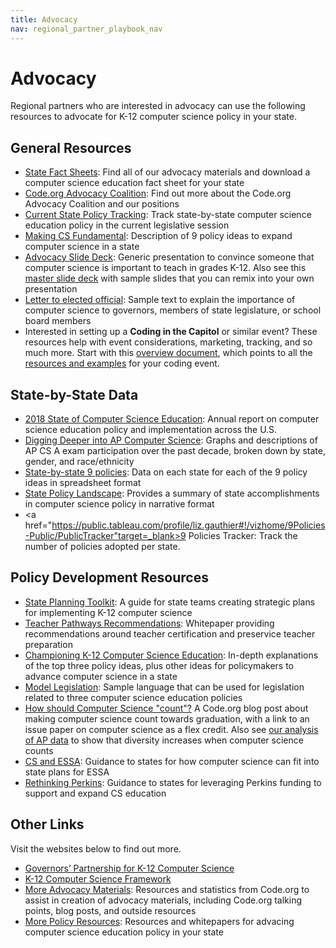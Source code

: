 ```yaml
---
title: Advocacy
nav: regional_partner_playbook_nav
---
```

<meta name="robots" content="noindex">
<a id="top"></a>

# Advocacy

Regional partners who are interested in advocacy can use the following resources to advocate for K-12 computer science policy in your state. 

## General Resources

- [State Fact Sheets](http://code.org/promote): Find all of our advocacy materials and download a computer science education fact sheet for your state
- [Code.org Advocacy Coalition](http://advocacy.code.org): Find out more about the Code.org Advocacy Coalition and our positions
- [Current State Policy Tracking](https://advocacy.code.org/current-legislation): Track state-by-state computer science education policy in the current legislative session
- [Making CS Fundamental](https://code.org/files/Making_CS_Fundamental.pdf): Description of 9 policy ideas to expand computer science in a state
- [Advocacy Slide Deck](https://code.org/files/computer_science_advocacy.pptx): Generic presentation to convince someone that computer science is important to teach in grades K-12. Also see this [master slide deck](https://docs.google.com/presentation/d/1SUGh9QdyXoXPepD1vC5YXRnicxp-th_yWX8dNM_vywc/edit?usp=sharing) with sample slides that you can remix into your own presentation
- [Letter to elected official](https://code.org/files/policy_maker_letter.pdf): Sample text to explain the importance of computer science to governors, members of state legislature, or school board members
- Interested in setting up a **Coding in the Capitol** or similar event? These resources help with event considerations, marketing, tracking, and so much more. Start with this [overview document](https://docs.google.com/document/d/1h1Owwx4J0E-o08YzY_OfoyXFpDoHJPi73dCCBqNapsk/edit#heading=h.i5l0dimqr6zg), which points to all the [resources and examples](https://drive.google.com/drive/u/0/folders/1p7xXx75cRHj2G5AWJ7_FCklh1OaR6pR1) for your coding event.  

## State-by-State Data
- [2018 State of Computer Science Education](https://code.org/files/2018_state_of_cs.pdf): Annual report on computer science education policy and implementation across the U.S.
- [Digging Deeper into AP Computer Science](http://code.org/promote/ap): Graphs and descriptions of AP CS A exam participation over the past decade, broken down by state, gender, and race/ethnicity
- [State-by-state 9 policies](https://docs.google.com/spreadsheets/d/1YtTVcpQXoZz0IchihwGOihaCNeqCz2HyLwaXYpyb2SQ/pubhtml): Data on each state for each of the 9 policy ideas in spreadsheet format
- [State Policy Landscape](https://docs.google.com/document/d/1J3TbEQt3SmIWuha7ooBPvlWpiK-pNVIV5uuQEzNzdkE/edit?usp=sharing): Provides a summary of state accomplishments in computer science policy in narrative format
- <a href="https://public.tableau.com/profile/liz.gauthier#!/vizhome/9Policies-Public/PublicTracker"target=_blank>9 Policies Tracker:</a> Track the number of policies adopted per state.

## Policy Development Resources
- [State Planning Toolkit](https://docs.google.com/document/d/13N843-BjK9JHXNWKFzJlxhpw7f6Y2pJF6tpV2aHM1HU/edit?usp=sharing): A guide for state teams creating strategic plans for implementing K-12 computer science 
- [Teacher Pathways Recommendations](http://code.org/files/TeacherPathwayRecommendations.pdf): Whitepaper providing recommendations around teacher certification and preservice teacher preparation
- [Championing K-12 Computer Science Education](http://media.wix.com/ugd/be22fe_c41ff338edaa4b6594764859b8657c51.pdf): In-depth explanations of the top three policy ideas, plus other ideas for policymakers to advance computer science in a state
- [Model Legislation](https://docs.google.com/document/d/1TL70O0pxsiv-ilC6puSagG4JzLTrDc5UMKfzyBwUgNI/edit?usp=sharing): Sample language that can be used for legislation related to three computer science education policies
- [How should Computer Science "count"?](http://blog.code.org/post/154518222573/computer-science-really-is-computer-science) A Code.org blog post about making computer science count towards graduation, with a link to an issue paper on computer science as a flex credit. Also see [our analysis of AP data](https://medium.com/@codeorg/does-making-cs-count-make-a-difference-7ab5ca6b8407) to show that diversity increases when computer science counts
- [CS and ESSA](https://code.org/files/CS_and_ESSA.pdf): Guidance to states for how computer science can fit into state plans for ESSA
- [Rethinking Perkins](https://code.org/files/CS_and_ESSA.pdf): Guidance to states for leveraging Perkins funding to support and expand CS education

## Other Links
Visit the websites below to find out more. 

- [Governors’ Partnership for K-12 Computer Science](http://governorsforcs.org) 
- [K-12 Computer Science Framework](http://k12cs.org)
- [More Advocacy Materials](https://code.org/promote/morestats): Resources and statistics from Code.org to assist in creation of advocacy materials, including Code.org talking points, blog posts, and outside resources
- [More Policy Resources](https://advocacy.code.org/policy-resources): Resources and whitepapers for advacing computer science education policy in your state
